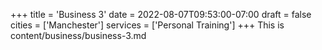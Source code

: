 +++
title = 'Business 3'
date = 2022-08-07T09:53:00-07:00
draft = false
cities = ['Manchester']
services = ['Personal Training']
+++
This is content/business/business-3.md
